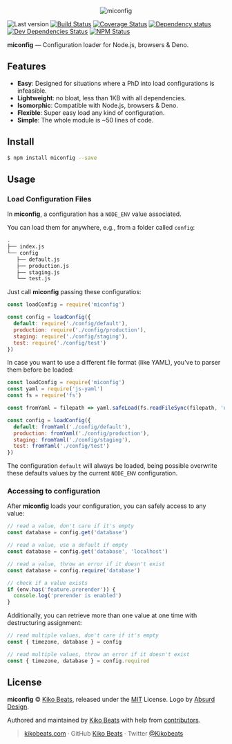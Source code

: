 <p align="center">
  <img src="https://absurd.design/assets/img/chapter1/gallery-color-69-3.jpg" alt="miconfig">
</p>

![Last version](https://img.shields.io/github/tag/Kikobeats/miconfig.svg?style=flat-square)
[![Build Status](https://img.shields.io/travis/com/Kikobeats/miconfig/master.svg?style=flat-square)](https://travis-ci.com/Kikobeats/miconfig)
[![Coverage Status](https://img.shields.io/coveralls/Kikobeats/miconfig.svg?style=flat-square)](https://coveralls.io/github/Kikobeats/miconfig)
[![Dependency status](https://img.shields.io/david/Kikobeats/miconfig.svg?style=flat-square)](https://david-dm.org/Kikobeats/miconfig)
[![Dev Dependencies Status](https://img.shields.io/david/dev/Kikobeats/miconfig.svg?style=flat-square)](https://david-dm.org/Kikobeats/miconfig#info=devDependencies)
[![NPM Status](https://img.shields.io/npm/dm/miconfig.svg?style=flat-square)](https://www.npmjs.org/package/miconfig)

**miconfig** — Configuration loader for Node.js, browsers & Deno.

## Features

* **Easy**: Designed for situations where a PhD into load configurations is infeasible.
* **Lightweight**: no bloat, less than 1KB with all dependencies.
* **Isomorphic**: Compatible with Node.js, browsers & Deno.
* **Flexible**: Super easy load any kind of configuration.
* **Simple**: The whole module is ~50 lines of code.

## Install

```bash
$ npm install miconfig --save
```

## Usage

### Load Configuration Files

In **miconfig**, a configuration has a `NODE_ENV` value associated.

You can load them for anywhere, e.g., from a folder called `config`:

```bash
.
├── index.js
└── config
   ├── default.js
   ├── production.js
   ├── staging.js
   └── test.js
```

Just call **miconfig** passing these configuratios:

```js
const loadConfig = require('miconfig')

const config = loadConfig({
  default: require('./config/default'),
  production: require('./config/production'),
  staging: require('./config/staging'),
  test: require('./config/test')
})
```

In case you want to use a different file format (like YAML), you've to parser them before be loaded:

```js
const loadConfig = require('miconfig')
const yaml = require('js-yaml')
const fs = require('fs')

const fromYaml = filepath => yaml.safeLoad(fs.readFileSync(filepath, 'utf8'))

const config = loadConfig({
  default: fromYaml('./config/default'),
  production: fromYaml('./config/production'),
  staging: fromYaml('./config/staging'),
  test: fromYaml('./config/test')
})
```

The configuration `default` will always be  loaded, being possible overwrite these defaults values by the current `NODE_ENV` configuration.

### Accessing to configuration

After **miconfig** loads your configuration, you can safely access to any value:

```js
// read a value, don't care if it's empty
const database = config.get('database')

// read a value, use a default if empty
const database = config.get('database', 'localhost')

// read a value, throw an error if it doesn't exist
const database = config.require('database')

// check if a value exists
if (env.has('feature.prerender')) {
  console.log('prerender is enabled')
}
```

Additionally, you can retrieve more than one value at one time with destructuring assignment:

```js
// read multiple values, don't care if it's empty
const { timezone, database } = config

// read multiple values, throw an error if it doesn't exist
const { timezone, database } = config.required
```

## License

**miconfig** © [Kiko Beats](https://kikobeats.com), released under the [MIT](https://github.com/Kikobeats/miconfig/blob/master/LICENSE.md) License. Logo by [Absurd Design](https://absurd.design).<br>

Authored and maintained by [Kiko Beats](https://kikobeats.com) with help from [contributors](https://github.com/Kikobeats/miconfig/contributors).

> [kikobeats.com](https://kikobeats.com) · GitHub [Kiko Beats](https://github.com/Kikobeats) · Twitter [@Kikobeats](https://twitter.com/Kikobeats)
